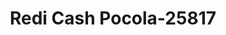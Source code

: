 ---
f_zip-code: 74902
f_state-code: OK
title: Redi Cash Pocola-25817
f_phone: 918-436-7902
f_city-only: Pocola
f_address: 402 N Pocola Blvd Pocola
f_location-unique-id: '25817'
slug: redi-cash-pocola-25817
updated-on: '2024-05-30T13:46:58.046Z'
created-on: '2024-05-30T13:36:59.803Z'
published-on: '2024-05-30T13:54:32.469Z'
f_city-state: cms/city/pocola-ok.md
f_company: cms/company/redi-cash-pocola.md
f_state: cms/state/oklahoma.md
layout: '[payday-loan].html'
tags: payday-loan
---